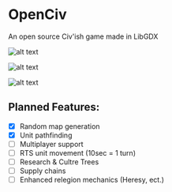 # OpenCiv

An open source Civ'ish game made in LibGDX

![alt text](https://github.com/rhin123/OpenCiv/blob/master/meta/city_menu.png?raw=true?raw=true)

![alt text](https://github.com/rhin123/OpenCiv/blob/master/meta/title_screen.png?raw=true)

![alt text](https://github.com/rhin123/OpenCiv/blob/master/meta/wold_map.png?raw=true)
## Planned Features:
- [X] Random map generation
- [X] Unit pathfinding
- [ ] Multiplayer support
- [ ] RTS unit movement (10sec = 1 turn)
- [ ] Research & Cultre Trees
- [ ] Supply chains
- [ ] Enhanced relegion mechanics (Heresy, ect.)
